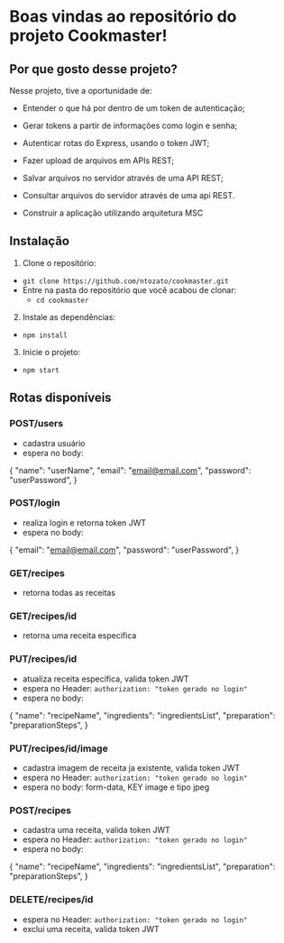 
# Boas vindas ao repositório do projeto Cookmaster!

## Por que gosto desse projeto?

Nesse projeto, tive a oportunidade de:

- Entender o que há por dentro de um token de autenticação;

- Gerar tokens a partir de informações como login e senha;

- Autenticar rotas do Express, usando o token JWT;

- Fazer upload de arquivos em APIs REST;

- Salvar arquivos no servidor através de uma API REST;

- Consultar arquivos do servidor através de uma api REST.

- Construir a aplicação utilizando arquitetura MSC


## Instalação

1. Clone o repositório:

- `git clone https://github.com/ntozato/cookmaster.git`
- Entre na pasta do repositório que você acabou de clonar:
  - `cd cookmaster`

2. Instale as dependências:

  - `npm install`

3. Inicie o projeto:

  - `npm start`


## Rotas disponíveis

### POST/users
  - cadastra usuário
  - espera no body:

{
  "name": "userName",
  "email": "email@email.com",
  "password": "userPassword",
}

### POST/login
 - realiza login e retorna token JWT
 - espera no body:

{
  "email": "email@email.com",
  "password": "userPassword",
}

### GET/recipes
  - retorna todas as receitas

### GET/recipes/id
  - retorna uma receita especifica
### PUT/recipes/id
  - atualiza receita especifica, valida token JWT
  - espera no Header: `authorization: "token gerado no login"`
  - espera no body:

{
  "name": "recipeName",
  "ingredients": "ingredientsList",
  "preparation": "preparationSteps",
}


### PUT/recipes/id/image
  - cadastra imagem de receita ja existente, valida token JWT
  - espera no Header: `authorization: "token gerado no login"`
  - espera no body: form-data, KEY image e tipo jpeg

### POST/recipes
  - cadastra uma receita, valida token JWT
  - espera no Header: `authorization: "token gerado no login"`
  - espera no body:

{
  "name": "recipeName",
  "ingredients": "ingredientsList",
  "preparation": "preparationSteps",
}

### DELETE/recipes/id
  - espera no Header: `authorization: "token gerado no login"`
  - exclui uma receita, valida token JWT

